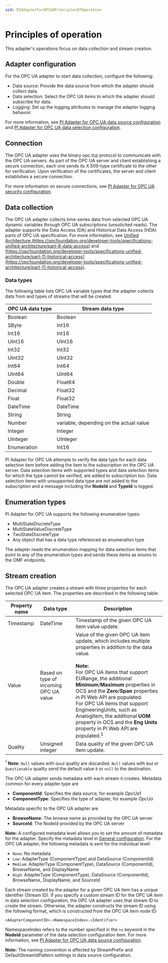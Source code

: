 ```yaml
---
uid: PIAdapterForOPCUAPrinciplesOfOperation
---
```


# Principles of operation

This adapter's operations focus on data collection and stream creation.

## Adapter configuration

For the OPC UA adapter to start data collection, configure the following:

- Data source: Provide the data source from which the adapter should collect data.
- Data selection: Select the OPC UA items to which the adapter should subscribe for data.
- Logging: Set up the logging attributes to manage the adapter logging behavior.

For more information, see [PI Adapter for OPC UA data source configuration](xref:PIAdapterForOPCUADataSourceConfiguration) and [PI Adapter for OPC UA data selection configuration](xref:PIAdapterForOPCUADataSelectionConfiguration).

## Connection

The OPC UA adapter uses the binary opc.tcp protocol to communicate with the OPC UA servers. As part of the OPC UA server and client establishing a secure connection, each one sends its X.509-type certificate to the other for verification. Upon verification of the certificates, the server and client establishes a secure connection.

For more information on secure connections, see [PI Adapter for OPC UA security configuration](xref:PIAdapterForOPCUASecurityConfiguration).

## Data collection

The OPC UA adapter collects time-series data from selected OPC UA dynamic variables through OPC UA subscriptions (unsolicited reads). The adapter supports the Data Access (DA) and Historical Data Access (HDA) parts of OPC UA specification. For more information, see [Unified Architecture (https://opcfoundation.org/developer-tools/specifications-unified-architecture/part-8-data-access)](https://opcfoundation.org/developer-tools/specifications-unified-architecture/part-8-data-access) and [https://opcfoundation.org/developer-tools/specifications-unified-architecture/part-11-historical-access](https://opcfoundation.org/developer-tools/specifications-unified-architecture/part-11-historical-access).

### Data types

The following table lists OPC UA variable types that the adapter collects data from and types of streams that will be created.

| OPC UA data type | Stream data type |
|------------------|------------------|
| Boolean          | Boolean          |
| SByte            | Int16            |
| Int16            | Int16            |
| UInt16           | UInt16           |
| Int32            | Int32            |
| UInt32           | UInt32           |
| Int64            | Int64            |
| UInt64           | UInt64           |
| Double           | Float64          |
| Decimal          | Float32          |  
| Float            | Float32          |
| DateTime         | DateTime         |
| String           | String           |
| Number           | variable, depending on the actual value |
| Integer          | Integer          |
| UInteger         | UInteger         |
| Enumeration      | Int16            |

PI Adapter for OPC UA attempts to verify the data type for each data selection item before adding the item to the subscription on the OPC UA server. Data selection items with supported types and data selection items for which the type cannot be verified, are added to subscription too. Data selection items with unsupported data type are not added to the subscription and a message including the **NodeId** and **TypeId** is logged.

## Enumeration types

PI Adapter for OPC UA supports the following enumeration types:

- MultiStateDiscreteType
- MultiStateValueDiscreteType
- TwoStateDiscreteType
- Any object that has a data type referenced as enumeration type

The adapter reads the enumeration mapping for data selection items that point to any of the enumeration types and sends these items as enums to the OMF endpoints.

## Stream creation

The OPC UA adapter creates a stream with three properties for each selected OPC UA item. The properties are described in the following table:

| Property name | Data type | Description |
|---------------|-----------|-------------|
| Timestamp     | DateTime  | Timestamp of the given OPC UA item value update. |
| Value         | Based on type of incoming OPC UA value | Value of the given OPC UA item update, which includes multiple properties in addition to the data value.<br><br>**Note:**<br>For OPC UA items that support EURange, the additional **Minimum**/**Maximum** properties in OCS and the **Zero**/**Span** properties in PI Web API are populated.<br>For OPC UA items that support EngineeringUnits, such as AnalogItem, the additional **UOM** property in OCS and the **Eng Units** property in PI Web API are populated.<sup>1</sup>  |
| Quality | Unsigned integer | Data quality of the given OPC UA item update.  |

<sup>1</sup> **Note:** `Null` values with `Good` quality are discarded. `Null` values with `Bad` or `Questionable` quality send the default value `0` or `null` to the destination.

The OPC UA adapter sends metadata with each stream it creates. Metadata common for every adapter type are

- **ComponentId**: Specifies the data source, for example _OpcUa1_
- **ComponentType**: Specifies the type of adapter, for example _OpcUa_

Metadata specific to the OPC UA adapter are

- **BrowseName**: The browse name as provided by the OPC UA server
- **SourceId**: The NodeId provided by the OPC UA server

**Note:** A configured metadata level allows you to set the amount of metadata for the adapter. Specify the metadata level in [General configuration](xref:GeneralConfiguration). For the OPC UA adapter, the following metadata is sent for the individual level:

- `None`: No metadata
- `Low`: AdapterType (ComponentType) and DataSource (ComponentId)
- `Medium`: AdapterType (ComponentType), DataSource (ComponentId), BrowseName, and DisplayName
- `High`: AdapterType (ComponentType), DataSource (ComponentId), BrowseName, DisplayName, and SourceId

Each stream created by  the adapter for a given OPC UA item has a unique identifier (Stream ID). If you specify a custom stream ID for the OPC UA item in data selection configuration, the OPC UA adapter uses that stream ID to create the stream. Otherwise, the adapter constructs the stream ID using the following format, which is constructed from the OPC UA item node ID:

```code
<AdapterComponentID>.<NamespaceIndex>.<Identifier>
```
NamespaceIndex refers to the number specified in the `ns` keyword in the **NodeId** parameter of the data selection configuration item. For more information, see [PI Adapter for OPC UA data source configuration](xref:PIAdapterForOPCUADataSourceConfiguration#opc-ua-data-source-parameters).

**Note:** The naming convention is affected by StreamPrefix and DefaultStreamIdPattern settings in data source configuration.
